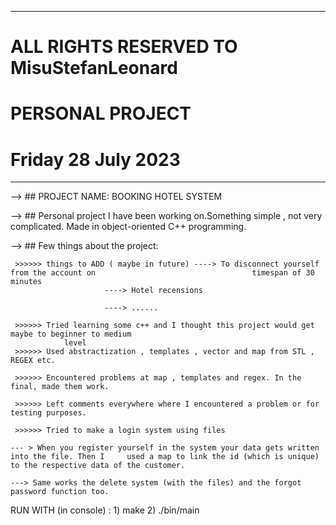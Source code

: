 ---------------------------------------------------------------

# ALL RIGHTS RESERVED TO MisuStefanLeonard


# PERSONAL PROJECT

# Friday 28 July 2023 

---------------------------------------------------------------


 --> ## PROJECT NAME: BOOKING HOTEL SYSTEM

 --> ## Personal project I have been working on.Something simple , not very complicated. 
     Made in object-oriented C++ programming.
 
 --> ## Few things about the project:

     >>>>>> things to ADD ( maybe in future) ----> To disconnect yourself from the account on 									timespan of 30 minutes
					     ----> Hotel recensions 

					     ----> ......

     >>>>>> Tried learning some c++ and I thought this project would get maybe to beginner to medium  
				level
     >>>>>> Used abstractization , templates , vector and map from STL , REGEX etc.

     >>>>>> Encountered problems at map , templates and regex. In the final, made them work.
  
     >>>>>> Left comments everywhere where I encountered a problem or for testing purposes.

     >>>>>> Tried to make a login system using files 
		
	--- > When you register yourself in the system your data gets written into the file. Then I 	used a map to link the id (which is unique) to the respective data of the customer.

	---> Same works the delete system (with the files) and the forgot password function too. 


RUN WITH (in console) : 1) make
			2) ./bin/main

